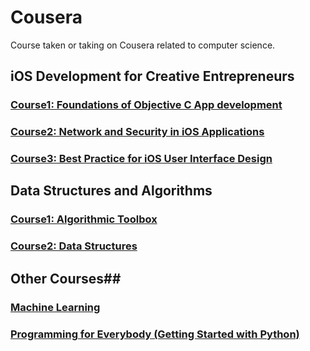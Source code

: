 # Cousera

Course taken or taking on Cousera related to computer science.

## iOS Development for Creative Entrepreneurs ##

### [Course1: Foundations of Objective C App development](https://www.coursera.org/learn/objective-c/home/welcome) ###
### [Course2: Network and Security in iOS Applications](https://www.coursera.org/learn/security/home/welcome) ###
### [Course3: Best Practice for iOS User Interface Design](https://www.coursera.org/learn/ui/home/welcome) ###

## Data Structures and Algorithms ##

### [Course1: Algorithmic Toolbox](https://www.coursera.org/learn/algorithmic-toolbox/home/welcome) ###
### [Course2: Data Structures](https://www.coursera.org/learn/data-structures/home/welcome) ###

## Other Courses##

### [Machine Learning](https://www.coursera.org/learn/machine-learning/home/welcome) ###
### [Programming for Everybody (Getting Started with Python)](https://www.coursera.org/learn/python) ###
